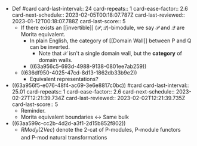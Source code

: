 - Def #card
  card-last-interval:: 24
  card-repeats:: 1
  card-ease-factor:: 2.6
  card-next-schedule:: 2023-02-05T00:18:07.787Z
  card-last-reviewed:: 2023-01-12T00:18:07.788Z
  card-last-score:: 5
	- If there exists an [[invertible]] $(\mathcal{P}, \mathcal{Q})$-bimodule, we say $\mathcal{P}$ and $\mathcal{Q}$ are Morita equivalent.
		- In plain English, the category of [[Domain Wall]] between P and Q can be inverted.
			- Note that $\mathcal{X}$ isn't a single domain wall, but the **category** of domain walls.
		- ((63a956c5-693d-4988-9138-0801ee7ab259))
	- ((636df950-4025-47cd-8d13-1862db33b9e2))
		- Equivalent representations?
- ((63a956f5-e076-48f4-ac69-3e6e8817c0bc)) #card
  card-last-interval:: 25.01
  card-repeats:: 1
  card-ease-factor:: 2.6
  card-next-schedule:: 2023-02-27T12:21:39.734Z
  card-last-reviewed:: 2023-02-02T12:21:39.735Z
  card-last-score:: 5
	- Reminder.
	- Morita equivalent boundaries <-> Same bulk
- ((63aa599c-cc2b-4d2d-a3f1-2d15b852f802))
	- $RMod_P(2Vec)$ denote the 2-cat of P-modules, P-module functors and P-mod natural transformations